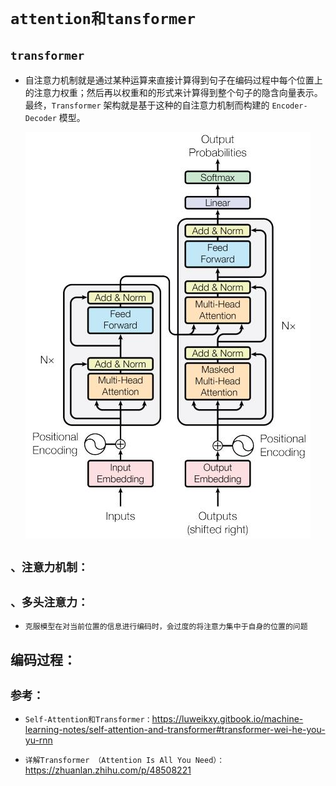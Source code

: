 # `attention和tansformer`

## `transformer`


* 自注意力机制就是通过某种运算来直接计算得到句子在编码过程中每个位置上的注意力权重；然后再以权重和的形式来计算得到整个句子的隐含向量表示。最终，`Transformer` 架构就是基于这种的自注意力机制而构建的  `Encoder-Decoder` 模型。

    ![transformer-model-architecture](pic/transformer-model-architecture.jpg)

## `、注意力机制：`



## `、多头注意力：`

* `克服模型在对当前位置的信息进行编码时，会过度的将注意力集中于自身的位置的问题`

## 编码过程：






## `参考：`

* `Self-Attention和Transformer：`https://luweikxy.gitbook.io/machine-learning-notes/self-attention-and-transformer#transformer-wei-he-you-yu-rnn

* `详解Transformer （Attention Is All You Need）：`https://zhuanlan.zhihu.com/p/48508221